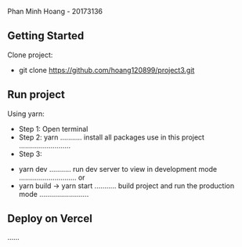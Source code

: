 Phan Minh Hoang - 20173136

## Getting Started

Clone project:

- git clone https://github.com/hoang120899/project3.git

## Run project

Using yarn:

- Step 1: Open terminal
- Step 2: yarn
  ........... install all packages use in this project ..........................
- Step 3:

* yarn dev
  ........... run dev server to view in development mode .............................
  or
* yarn build -> yarn start
  ........... build project and run the production mode .........................

## Deploy on Vercel

......
